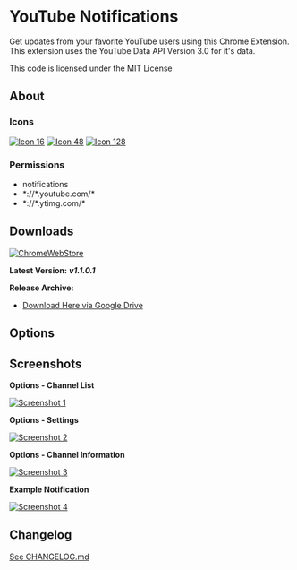 # YouTube Notifications #

Get updates from your favorite YouTube users using this Chrome Extension. This extension uses the YouTube Data API Version 3.0 for it's data.

This code is licensed under the MIT License

## About

### Icons
[![Icon 16](https://raw.githubusercontent.com/Wassup789/Youtube-Notifications/master/img/16.png)](https://raw.githubusercontent.com/Wassup789/Youtube-Notifications/master/img/16.png)
[![Icon 48](https://raw.githubusercontent.com/Wassup789/Youtube-Notifications/master/img/48.png)](https://raw.githubusercontent.com/Wassup789/Youtube-Notifications/master/img/48.png)
[![Icon 128](https://raw.githubusercontent.com/Wassup789/Youtube-Notifications/master/img/128.png)](https://raw.githubusercontent.com/Wassup789/Youtube-Notifications/master/img/128.png)

### Permissions
 - notifications
 - \*://\*.youtube.com/\*
 - \*://\*.ytimg.com/\*

## Downloads

[![ChromeWebStore](https://raw.githubusercontent.com/Wassup789/Youtube-Notifications/master/img/chromewebstore.png)](https://chrome.google.com/webstore/detail/youtube-notifications/cilgbgkmanbbecbjihnbpeaoodmgchom)

**Latest Version:** ***v1.1.0.1***

**Release Archive:**

 - [Download Here via Google Drive][Dld_Archive]

## Options

## Screenshots
**Options - Channel List**

[![Screenshot 1](http://i.imgur.com/DMqcsFg.png)](http://i.imgur.com/DMqcsFg.png)

**Options - Settings**

[![Screenshot 2](http://i.imgur.com/CIXlMxn.png)](http://i.imgur.com/CIXlMxn.png)

**Options - Channel Information**

[![Screenshot 3](http://i.imgur.com/xiHQo9Y.png)](http://i.imgur.com/xiHQo9Y.png)

**Example Notification**

[![Screenshot 4](http://i.imgur.com/B3sSnsb.png)](http://i.imgur.com/B3sSnsb.png)

## Changelog
[See CHANGELOG.md][CLog.md]


  [Dld_Latest_GD]: http://goo.gl/YLdcXX
  [Dld_Latest_DB]: http://db.orangedox.com/VVgMh12Eb47lnY0WyK/Youtube_Notifications_v1.0.9.1.crx
  [Dld_Archive]: http://goo.gl/rczott
  
  [CLog.md]: https://github.com/Wassup789/Youtube-Notifications/blob/master/CHANGELOG.md
